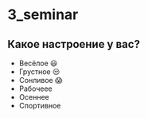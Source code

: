 # 3_seminar

##  Какое настроение у вас? 
* Весёлое :smiley:
* Грустное :unamused:
* Сонливое :scream:
* Рабочеее
* Осеннее
* Спортивное